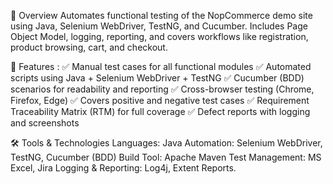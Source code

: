📌 Overview Automates functional testing of the NopCommerce demo site using Java, Selenium WebDriver, TestNG, and Cucumber. 
Includes Page Object Model, logging, reporting, and covers workflows like registration, product browsing, cart, and checkout.

🎯 Features :
✅ Manual test cases for all functional modules 
✅ Automated scripts using Java + Selenium WebDriver + TestNG 
✅ Cucumber (BDD) scenarios for readability and reporting 
✅ Cross-browser testing (Chrome, Firefox, Edge) 
✅ Covers positive and negative test cases 
✅ Requirement Traceability Matrix (RTM) for full coverage 
✅ Defect reports with logging and screenshots

🛠 Tools & Technologies Languages: 
         Java Automation: Selenium WebDriver, TestNG, Cucumber (BDD) 
         Build Tool: Apache Maven 
         Test Management: MS Excel, Jira 
         Logging & Reporting: Log4j, Extent Reports.

